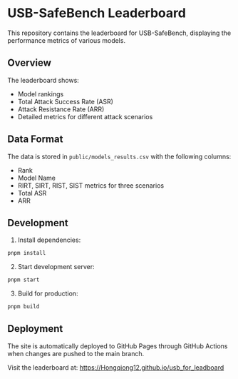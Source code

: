 # USB-SafeBench Leaderboard

This repository contains the leaderboard for USB-SafeBench, displaying the performance metrics of various models.

## Overview

The leaderboard shows:
- Model rankings
- Total Attack Success Rate (ASR)
- Attack Resistance Rate (ARR)
- Detailed metrics for different attack scenarios

## Data Format

The data is stored in `public/models_results.csv` with the following columns:
- Rank
- Model Name
- RIRT, SIRT, RIST, SIST metrics for three scenarios
- Total ASR
- ARR

## Development

1. Install dependencies:
```bash
pnpm install
```

2. Start development server:
```bash
pnpm start
```

3. Build for production:
```bash
pnpm build
```

## Deployment

The site is automatically deployed to GitHub Pages through GitHub Actions when changes are pushed to the main branch.

Visit the leaderboard at: https://Hongqiong12.github.io/usb_for_leadboard
